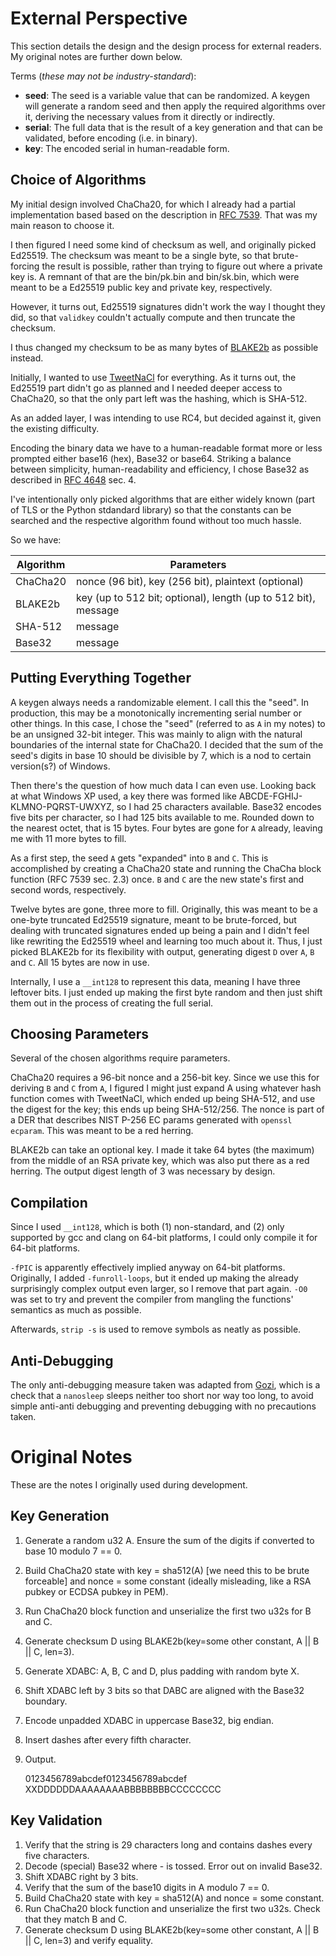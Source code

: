 # External Perspective

This section details the design and the design process for external readers.
My original notes are further down below.

Terms (*these may not be industry-standard*):

* **seed**: The seed is a variable value that can be randomized. A keygen will
  generate a random seed and then apply the required algorithms over it,
  deriving the necessary values from it directly or indirectly.
* **serial**: The full data that is the result of a key generation and that can
  be validated, before encoding (i.e. in binary).
* **key**: The encoded serial in human-readable form.

## Choice of Algorithms

My initial design involved ChaCha20, for which I already had a partial
implementation based based on the description in
[RFC 7539](https://tools.ietf.org/html/rfc7539). That was my main reason to
choose it.

I then figured I need some kind of checksum as well, and originally picked
Ed25519. The checksum was meant to be a single byte, so that brute-forcing the
result is possible, rather than trying to figure out where a private key is. A
remnant of that are the bin/pk.bin and bin/sk.bin, which were meant to be a
Ed25519 public key and private key, respectively.

However, it turns out, Ed25519 signatures didn't work the way I thought they
did, so that `validkey` couldn't actually compute and then truncate the
checksum.

I thus changed my checksum to be as many bytes of [BLAKE2b](https://blake2.net/)
as possible instead.

Initially, I wanted to use [TweetNaCl](https://tweetnacl.cr.yp.to/) for
everything. As it turns out, the Ed25519 part didn't go as planned and I needed
deeper access to ChaCha20, so that the only part left was the hashing, which is
SHA-512.

As an added layer, I was intending to use RC4, but decided against it, given the
existing difficulty.

Encoding the binary data we have to a human-readable format more or less
prompted either base16 (hex), Base32 or base64. Striking a balance between
simplicity, human-readability and efficiency, I chose Base32 as described in
[RFC 4648](https://tools.ietf.org/html/rfc4648) sec. 4.

I've intentionally only picked algorithms that are either widely known (part of
TLS or the Python stdandard library) so that the constants can be searched and
the respective algorithm found without too much hassle.

So we have:

Algorithm | Parameters
----------|---------
ChaCha20  | nonce (96 bit), key (256 bit), plaintext (optional)
BLAKE2b   | key (up to 512 bit; optional), length (up to 512 bit), message
SHA-512   | message
Base32    | message

## Putting Everything Together

A keygen always needs a randomizable element. I call this the "seed". In
production, this may be a monotonically incrementing serial number or other
things. In this case, I chose the "seed" (referred to as `A` in my notes) to be
an unsigned 32-bit integer. This was mainly to align with the natural
boundaries of the internal state for ChaCha20. I decided that the sum of the
seed's digits in base 10 should be divisible by 7, which is a nod to certain
version(s?) of Windows.

Then there's the question of how much data I can even use. Looking back at what
Windows XP used, a key there was formed like ABCDE-FGHIJ-KLMNO-PQRST-UWXYZ, so I
had 25 characters available. Base32 encodes five bits per character, so I had
125 bits available to me. Rounded down to the nearest octet, that is 15 bytes.
Four bytes are gone for `A` already, leaving me with 11 more bytes to fill.

As a first step, the seed `A` gets "expanded" into `B` and `C`. This is
accomplished by creating a ChaCha20 state and running the ChaCha block function
(RFC 7539 sec. 2.3) once. `B` and `C` are the new state's first and second
words, respectively.

Twelve bytes are gone, three more to fill. Originally, this was meant to be a
one-byte truncated Ed25519 signature, meant to be brute-forced, but dealing with
truncated signatures ended up being a pain and I didn't feel like rewriting the
Ed25519 wheel and learning too much about it. Thus, I just picked BLAKE2b for
its flexibility with output, generating digest `D` over `A`, `B` and `C`.
All 15 bytes are now in use.

Internally, I use a `__int128` to represent this data, meaning I have three
leftover bits. I just ended up making the first byte random and then just shift
them out in the process of creating the full serial.

## Choosing Parameters

Several of the chosen algorithms require parameters.

ChaCha20 requires a 96-bit nonce and a 256-bit key. Since we use this for
deriving `B` and `C` from `A`, I figured I might just expand A using whatever
hash function comes with TweetNaCl, which ended up being SHA-512, and use the
digest for the key; this ends up being SHA-512/256. The nonce is part of a DER
that describes NIST P-256 EC params generated with `openssl ecparam`. This was
meant to be a red herring.

BLAKE2b can take an optional key. I made it take 64 bytes (the maximum) from the
middle of an RSA private key, which was also put there as a red herring. The
output digest length of 3 was necessary by design.

## Compilation

Since I used `__int128`, which is both (1) non-standard, and (2) only supported
by gcc and clang on 64-bit platforms, I could only compile it for 64-bit
platforms.

`-fPIC` is apparently effectively implied anyway on 64-bit platforms.
Originally, I added `-funroll-loops`, but it ended up making the already
surprisingly complex output even larger, so I remove that part again. `-O0` was
set to try and prevent the compiler from mangling the functions' semantics as
much as possible.

Afterwards, `strip -s` is used to remove symbols as neatly as possible.

## Anti-Debugging

The only anti-debugging measure taken was adapted from
[Gozi](https://www.govcert.admin.ch/blog/30/when-gozi-lost-its-head), which is a
check that a `nanosleep` sleeps neither too short nor way too long, to avoid
simple anti-anti debugging and preventing debugging with no precautions taken.

# Original Notes

These are the notes I originally used during development.

## Key Generation

1. Generate a random u32 A. Ensure the sum of the digits if converted to base 10
   modulo 7 == 0.
2. Build ChaCha20 state with key = sha512(A) [we need this to be brute 
   forceable] and nonce = some constant (ideally misleading, like a RSA pubkey
   or ECDSA pubkey in PEM).
3. Run ChaCha20 block function and unserialize the first two u32s for B and C.
4. Generate checksum D using BLAKE2b(key=some other constant, A || B || C,
   len=3).
5. Generate XDABC: A, B, C and D, plus padding with random byte X.
6. Shift XDABC left by 3 bits so that DABC are aligned with the Base32 boundary.
7. Encode unpadded XDABC in uppercase Base32, big endian.
8. Insert dashes after every fifth character.
9. Output.

    0123456789abcdef0123456789abcdef
    XXDDDDDDAAAAAAAABBBBBBBBCCCCCCCC

## Key Validation

1. Verify that the string is 29 characters long and contains dashes every five
   characters.
2. Decode (special) Base32 where - is tossed. Error out on invalid Base32.
3. Shift XDABC right by 3 bits.
4. Verify that the sum of the base10 digits in A modulo 7 == 0.
5. Build ChaCha20 state with key = sha512(A) and nonce = some constant.
6. Run ChaCha20 block function and unserialize the first two u32s. Check that
   they match B and C.
7. Generate checksum D using BLAKE2b(key=some other constant, A || B || C,
   len=3) and verify equality.

